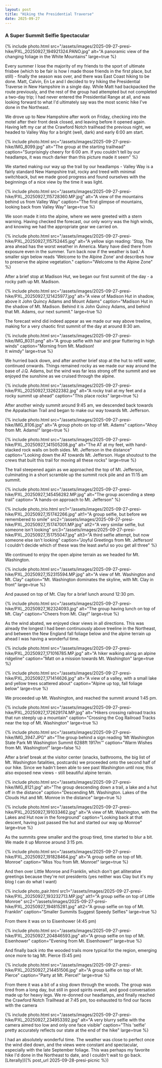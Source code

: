 ```yaml
---
layout: post
title: "Hiking the Presidential Traverse"
date: 2025-09-27
---
```


### A Super Summit Selfie Spectacular

{% include photo.html
   src="/assets/images/2025-09-27-presi-hike/PXL_20250927_194921324.PANO.jpg"
   alt="A panoramic view of the changing foliage in the White Mountains"
   large=true
    %}

Every summer I lose the majority of my friends to the sport of ultimate frisbee (which to be fair is how I made those friends in the first place, but still) - finally the season was over, and there was East Coast hiking to be done. Matt, Calvin, En Le and I decided to try hiking the Presidential Traverse in New Hampshire in a single day. While Matt had backpacked the route previously, and the rest of the group had attempted but not completed a two-day trip; I had never entered the Presidential Range at all, and was looking forward to what I'd ultimately say was the most scenic hike I've done in the Northeast.

We drove up to New Hampshire after work on Friday, checking into the motel after their front desk closed, and leaving before it opened again. Having left my car at the Crawford Notch trailhead the previous night, we headed to Valley Way for a bright (well, dark) and early 6:00 am start.

{% include photo.html
   src="/assets/images/2025-09-27-presi-hike/IMG_8099.jpg"
   alt="The group at the starting trailhead"
   caption="Surprisingly cheery for 6:00 am. If you couldn't tell by our headlamps, it was much darker than this picture made it seem" %}

We started making our way up the trail by our headlamps - Valley Way is a fairly standard New Hampshire trail, rocky and treed with minimal switchback, but we made good progress and found ourselves with the beginnings of a nice view by the time it was light.

{% include photo.html
   src="/assets/images/2025-09-27-presi-hike/PXL_20250927_115728360.MP.jpg"
   alt="A view of the mountains behind us from Valley Way"
   caption="The first glimpse of mountains, looking back from Valley Way" 
   large=true %}

We soon made it into the alpine, where we were greeted with a stern warning. Having checked the forecast, our only worry was the high winds, and knowing we had the appropriate gear we carried on. 

{% include photo.html
   src="/assets/images/2025-09-27-presi-hike/PXL_20250927_115752445.jpg"
   alt="A yellow sign reading: 'Stop, The area ahead has the worst weather in America. Many have died there from exposure even in the summer. Turn back now if the weather is bad.' A smaller sign below reads 'Welcome to the Alpine Zone' and describes how to preserve the alpine vegetation."
   caption="Welcome to the Alpine Zone" %}

After a brief stop at Madison Hut, we began our first summit of the day - a rocky path up Mt. Madison.

{% include photo.html
   src="/assets/images/2025-09-27-presi-hike/PXL_20250927_121425977.jpg"
   alt="A view of Madison Hut in shadow, above it John Quincy Adams and Mount Adams"
   caption="Madison Hut in the shadow of Mt. Madison. Behind it is John Quincy Adams, and behind that Mt. Adams, our next summit." 
   large=true %}


The forecast wind did indeed appear as we made our way above treeline, making for a very chaotic first summit of the day at around 8:30 am.

{% include photo.html
   src="/assets/images/2025-09-27-presi-hike/IMG_8031.png"
   alt="A group selfie with hair and gear fluttering in high winds"
   caption="Morning from Mt. Madison!<br/>It wimdy" 
   large=true %}

We hurried back down, and after another brief stop at the hut to refill water, continued onwards. Things remained rocky as we made our way around the base of J.Q. Adams, but the wind was far less strong off the summit and we enjoyed the sunshine as we cruised through the alpine.

{% include photo.html
   src="/assets/images/2025-09-27-presi-hike/PXL_20250927_132622382.jpg"
   alt="A rocky trail at my feet and a rocky summit up ahead"
   caption="This place rocks" 
   large=true %}

After another windy summit around 9:45 am, we descended back towards the Appalachian Trail and began to make our way towards Mt. Jefferson.

{% include photo.html
   src="/assets/images/2025-09-27-presi-hike/IMG_8106.jpg"
   alt="A group photo on top of Mt. Adams"
   caption="Ahoy from Mt. Adams!" 
   large=true %}

{% include photo.html
   src="/assets/images/2025-09-27-presi-hike/PXL_20250927_141505208.jpg"
   alt="The AT at my feet, with hand-stacked rock walls on both sides. Mt. Jefferson in the distance"
   caption="Looking down the AT towards Mt. Jefferson. Huge shoutout to the crews that built this trail for moving all these rocks"
   large=true %}

The trail steepened again as we approached the top of Mt. Jefferson, culminating in a short scramble up the summit rock pile and an 11:15 am summit.

{% include photo.html
   src="/assets/images/2025-09-27-presi-hike/PXL_20250927_145456282.MP.jpg"
   alt="The group ascending a steep trail"
   caption="A hands-on approach to Mt. Jefferson"
   %}

{% include photo_trio.html
   src1="/assets/images/2025-09-27-presi-hike/PXL_20250927_151742266.jpg"
   alt1="A group selfie, but before we remembered to smile"
   src2="/assets/images/2025-09-27-presi-hike/PXL_20250927_151747001.MP.jpg"
   alt2="A very similar selfie, but someone isn't looking"
   src3="/assets/images/2025-09-27-presi-hike/PXL_20250927_151755047.jpg"
   alt3="A third selfie attempt, but now someone else isn't looking"
   caption="Joyful Greetings from Mt. Jefferson!<br>I couldn't decide which of these was the least awful so you get all three"
%}

We continued to enjoy the open alpine terrain as we headed for Mt. Washington. 

{% include photo.html
   src="/assets/images/2025-09-27-presi-hike/PXL_20250927_152315594.MP.jpg"
   alt="A view of Mt. Washington and Mt. Clay"
   caption="Mt. Washington dominates the skyline, with Mt. Clay in front"
   large=true %}

And paused on top of Mt. Clay for a brief lunch around 12:30 pm.

{% include photo.html
   src="/assets/images/2025-09-27-presi-hike/PXL_20250927_162324093.jpg"
   alt="The group having lunch on top of Mt. Clay"
   caption="Cheers from Mt. Clay!"
   large=true %}

As the wind abated, we enjoyed clear views in all directions. This was already the longest I had been continuously above treeline in the Northeast, and between the New England fall foliage below and the alpine terrain up ahead I was having a wonderful time.

{% include photo.html
   src="/assets/images/2025-09-27-presi-hike/PXL_20250927_171016785.MP.jpg"
   alt="A hiker walking along an alpine ridgeline"
   caption="Matt on a mission towards Mt. Washington"
   large=true %}

{% include photo.html
   src="/assets/images/2025-09-27-presi-hike/PXL_20250927_171414626.jpg"
   alt="A view of a valley, with a small lake and yellow trees scattered about"
   caption="Alpine up top, fall foliage below"
   large=true %}

We proceeded up Mt. Washington, and reached the summit around 1:45 pm.

{% include photo.html
   src="/assets/images/2025-09-27-presi-hike/PXL_20250927_172629174.MP.jpg"
   alt="Hikers crossing railroad tracks that run steeply up a mountain"
   caption="Crossing the Cog Railroad Tracks near the top of Mt. Washington"
   large=true %}

{% include photo.html
   src="/assets/images/2025-09-27-presi-hike/IMG_3947.JPG"
   alt="The group behind a sign reading 'Mt Washington State Park Mt Washington Summit 6288ft 1917m'"
   caption="Warm Wishes from Mt. Washington!"
   large=false %}

After a brief break at the visitor center (snacks, bathrooms, the big list of Mt. Washington fatalities, postcards) we proceeded onto the second half of our hike. Since we hadn't been able to see past Washington until now, this also exposed new views - still beautiful alpine terrain.

{% include photo.html
   src="/assets/images/2025-09-27-presi-hike/IMG_8121.jpg"
   alt="The group descending down a trail, a lake and a hut off in the distance"
   caption="Descending Mt. Washington. Lakes of the Clouds Hut and Mt. Monroe in the distance"
   large=true %}

{% include photo.html
   src="/assets/images/2025-09-27-presi-hike/PXL_20250927_191033462.jpg"
   alt="A view of Mt. Washington, with the Lakes and Hut now in the foreground"
   caption="Looking back at that descent, having just passed the hut and started our way up Monroe"
   large=true %}

As the summits grew smaller and the group tired, time started to blur a bit. We made it up Monroe around 3:15 pm.

{% include photo.html
   src="/assets/images/2025-09-27-presi-hike/PXL_20250927_191828464.jpg"
   alt="A group selfie on top of Mt. Monroe"
   caption="Miss You from Mt. Monroe!"
   large=true %}

And then over Little Monroe and Franklin, which don't get alliterative greetings because they're not presidents (yes neither was Clay but it's my blog I can do what I want)

{% include photo_pair.html
   src1="/assets/images/2025-09-27-presi-hike/PXL_20250927_193232713.MP.jpg"
   alt1="A group selfie on top of Little Monroe"
   src2="/assets/images/2025-09-27-presi-hike/PXL_20250927_194815281.jpg"
   alt2="A group selfie on top of Mt. Franklin"
   caption="Smaller Summits Suggest Speedy Selfies"
   large=true %}

From there it was on to Eisenhower (4:45 pm)

{% include photo.html
   src="/assets/images/2025-09-27-presi-hike/PXL_20250927_204846593.jpg"
   alt="A group selfie on top of Mt. Eisenhower"
   caption="Evening from Mt. Eisenhower!"
   large=true %}

And finally back into the wooded trails more typical for the region, emerging once more to tag Mt. Pierce (5:45 pm)

{% include photo.html
   src="/assets/images/2025-09-27-presi-hike/PXL_20250927_214451506.jpg"
   alt="A group selfie on top of Mt. Pierce"
   caption="Party at Mt. Pierce!"
   large=true %}

From there it was a bit of a slog down through the woods. The group was tired from a long day, but still in good spirits overall, and good conversation made up for heavy legs. We re-donned our headlamps, and finally reached the Crawford Notch Trailhead at 7:45 pm, too exhausted to find our faces with the camera

{% include photo.html
   src="/assets/images/2025-09-27-presi-hike/PXL_20250927_234953392.jpg"
   alt="A very blurry selfie with the camera aimed too low and only one face visible"
   caption="This 'selfie' pretty accurately reflects our state at the end of the hike"
   large=true %}

I had an absolutely wonderful time. The weather was close to perfect once the wind died down, and the views were constant and spectacular, especially with the late September foliage. This was perhaps my favorite hike I'd done in the Northeast to date, and I couldn't wait to go back. [Literally]({% post_url 2025-09-28-presi-picnic %})

<div class="strava-embed-placeholder" data-embed-type="activity" data-embed-id="15959039795" data-style="standard" data-from-embed="false"></div><script src="https://strava-embeds.com/embed.js"></script>
